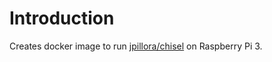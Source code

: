 # Introduction

Creates docker image to run [jpillora/chisel](https://github.com/jpillora/chisel) on Raspberry Pi 3.
